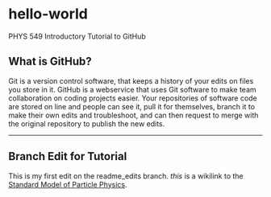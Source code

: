 # hello-world
PHYS 549 Introductory Tutorial to GitHub

## What is GitHub?
Git is a version control software, that keeps a history of your edits on files you store in it. GitHub is a webservice that uses Git software to make team collaboration on coding projects easier. Your repositories of software code are stored on line and people can see it, pull it for themselves, branch it to make their own edits and troubleshoot, and can then request to merge with the original repository to publish the new edits.

---

## Branch Edit for Tutorial
This is my first edit on the readme_edits branch. *this* is a wikilink to the [Standard Model of Particle Physics](https://en.wikipedia.org/wiki/Standard_Model).
